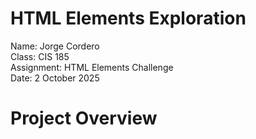 # HTML Elements Exploration

Name: Jorge Cordero  
Class: CIS 185  
Assignment: HTML Elements Challenge  
Date: 2 October 2025  

# Project Overview




